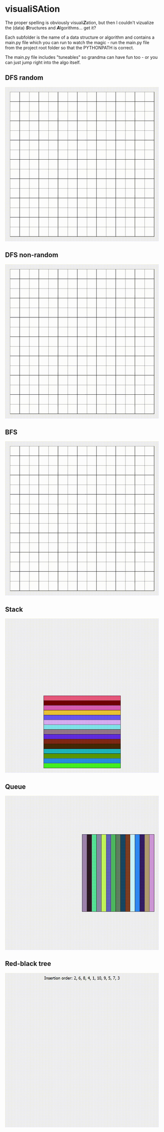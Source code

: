 # visualiSAtion

The proper spelling is obviously visuali***Z***ation, but then I couldn't vizualize the (data) ***S***tructures and ***A***lgorithms... get it?

Each subfolder is the name of a data structure or algorithm and contains a main.py file which you can run to watch the magic - run the main.py file from the project root folder so that the PYTHONPATH is correct.

The main.py file includes "tuneables" so grandma can have fun too - or you can just jump right into the algo itself.

## DFS random

![dfs random gif](/media/dfs_random.gif)

## DFS non-random

![dfs non-random gif](/media/dfs_nonrandom.gif)

## BFS

![bfs gif](/media/bfs.gif)

## Stack

![stack gif](/media/stack.gif)

## Queue

![queue gif](/media/queue.gif)

## Red-black tree

![red-black tree gif](/media/red_black_tree.gif)